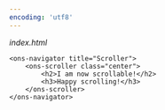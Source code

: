 ```yaml
---
encoding: 'utf8'
---
```


*index.html*

    <ons-navigator title="Scroller">
        <ons-scroller class="center">
            <h2>I am now scrollable!</h2>
            <h3>Happy scrolling!</h3>
        </ons-scroller>
    </ons-navigator>
        
